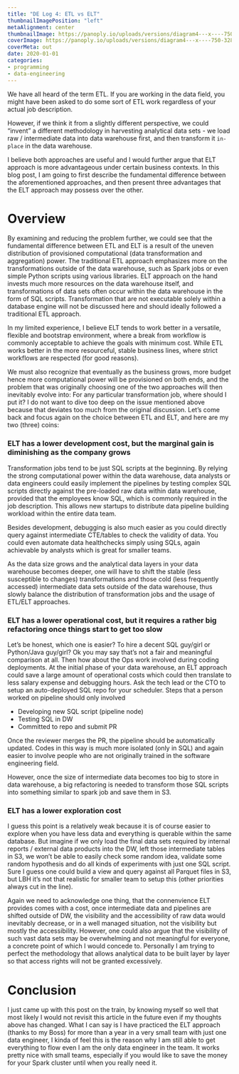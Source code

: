 ```yaml
---
title: "DE Log 4: ETL vs ELT"
thumbnailImagePosition: "left"
metaAlignment: center
thumbnailImage: https://panoply.io/uploads/versions/diagram4---x----750-328x---.jpg
coverImage: https://panoply.io/uploads/versions/diagram4---x----750-328x---.jpg
coverMeta: out
date: 2020-01-01
categories:
- programming
- data-engineering
---
```


We have all heard of the term ETL. If you are working in the data field, you might have been asked to do some sort of ETL work regardless of your actual job description. 
<!--more-->

However, if we think it from a slightly different perspective, we could “invent” a different methodology in harvesting analytical data sets - we load raw / intermediate data into data warehouse first, and then transform it `in-place` in the data warehouse. 

I believe both approaches are useful and I would further argue that ELT approach is more advantageous under certain business contexts. In this blog post, I am going to first describe the fundamental difference between the aforementioned approaches, and then present three advantages that the ELT approach may possess over the other. 

# Overview

By examining and reducing the problem further, we could see that the fundamental difference between ETL and ELT is a result of the uneven distribution of provisioned computational (data transformation and aggregation) power. The traditional ETL approach emphasizes more on the transformations outside of the data warehouse, such as Spark jobs or even simple Python scripts using various libraries. ELT approach on the hand invests much more resources on the data warehouse itself, and transformations of data sets often occur within the data warehouse in the form of SQL scripts. Transformation that are not executable solely within a database engine will not be discussed here and should ideally followed a traditional ETL approach.

In my limited experience, I believe ELT tends to work better in a versatile, flexible and bootstrap environment, where a break from workflow is commonly acceptable to achieve the goals with minimum cost. While ETL works better in the more resourceful, stable business lines, where strict workflows are respected (for good reasons). 

We must also recognize that eventually as the business grows, more budget hence more computational power will be provisioned on both ends, and the problem that was originally choosing one of the two approaches will then inevitably evolve into: For any particular transformation job, where  should I put it? I do not want to dive too deep on the issue mentioned above because that deviates too much from the original discussion. Let’s come back and focus again on the choice between ETL and ELT, and here are my two (three) coins:

### ELT has a lower development cost, but the marginal gain is diminishing as the company grows

Transformation jobs tend to be just SQL scripts at the beginning. By relying the strong computational power within the data warehouse, data analysts or data engineers could easily implement the pipelines by testing complex SQL scripts directly against the pre-loaded raw data within data warehouse, provided that the employees know SQL, which is commonly required in the job description. This allows new startups to distribute data pipeline building workload within the entire data team. 

Besides development, debugging is also much easier as you could directly query against intermediate CTE/tables to check the validity of data. You could even automate data healthchecks simply using SQLs, again achievable by analysts which is great for smaller teams. 

As the data size grows and the analytical data layers in your data warehouse becomes deeper, one will have to shift the stable (less susceptible to changes) transformations and those cold (less frequently accessed) intermediate data sets outside of the data warehouse, thus slowly balance the distribution of transformation jobs and the usage of ETL/ELT approaches.

### ELT has a lower operational cost,  but it requires a rather big refactoring once things start to get too slow

Let’s be honest, which one is easier? To hire a decent SQL guy/girl or Python/Java guy/girl? Ok you may say that’s not a fair and meaningful comparison at all. Then how about the Ops work involved during coding deployments. At the initial phase of your data warehouse, an ELT approach could save a large amount of operational costs which could then translate to less salary expense and debugging hours. Ask the tech lead or the CTO to setup an auto-deployed SQL repo for your scheduler. Steps that a person worked on pipeline should only involved 

- Developing new SQL script (pipeline node)
- Testing SQL in DW
- Committed to repo and submit PR

Once the reviewer merges the PR, the pipeline should be automatically updated. Codes in this way is much more isolated (only in SQL) and again easier to involve people who are not originally trained in the software engineering field. 

However, once the size of intermediate data becomes too big to store in data warehouse, a big refactoring is needed to transform those SQL scripts into something similar to spark job and save them in S3. 

### ELT has a lower exploration cost

I guess this point is a relatively weak because it is of course easier to explore when you have less data and everything is querable within the same database. But imagine if we only load the final data sets required by internal reports / external data products into the DW, left those intermediate tables in S3, we won’t be able to easily check some random idea, validate some random hypothesis and do all kinds of experiments with just one SQL script. Sure I guess one could build a view and query against all Parquet files in S3, but LBH it’s not that realistic for smaller team  to setup this (other priorities always cut in the line). 

Again we need to acknowledge one thing, that the connenvience ELT provides comes with a cost, once intermediate data and pipelines are shifted outside of DW, the visibility and the accessibility of raw data would inevitably decrease, or in a well managed situation, not the visibility but mostly the accessibility. However, one could also argue that the visibility of such vast data sets may be overwhelming and not meaningful for everyone, a concrete point of which I would concede to. Personally I am trying to perfect the methodology that allows analytical data to be built layer by layer so that access rights will not be granted excessively. 

# Conclusion
I just came up with this post on the train, by knowing myself so well that most likely I would not revisit this article in the future even if my thoughts above has changed. What I can say is I have practiced the ELT approach (thanks to my Boss) for more than a year in a very small team with just one data engineer, I kinda of feel this is the reason why I am still able to get everything to flow even I am the only data engineer in the team. It works pretty nice with small teams, especially if you would like to save the money for your Spark cluster until when you really need it. 

